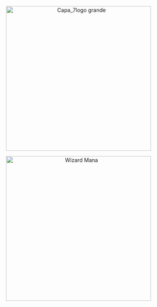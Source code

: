 <p align="center">
  <img width="384" alt="Capa_7logo grande" src="https://github.com/user-attachments/assets/8a2c31ac-4399-4091-96d4-04034dc8090b" />
</p>

<p align="center">
  <img src="mana-wizard.gif" width="384" alt="Wizard Mana" />
</p>
